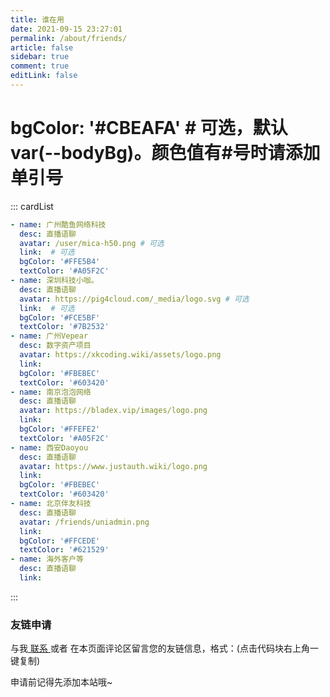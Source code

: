 ```yaml
---
title: 谁在用
date: 2021-09-15 23:27:01
permalink: /about/friends/
article: false
sidebar: true
comment: true
editLink: false
---
```


<!--
普通卡片列表容器，可用于友情链接、项目推荐、古诗词展示等。
cardList 后面可跟随一个数字表示每行最多显示多少个，选值范围1~4，默认3。在小屏时会根据屏幕宽度减少每行显示数量。
-->
# bgColor: '#CBEAFA' # 可选，默认var(--bodyBg)。颜色值有#号时请添加单引号
::: cardList
```yaml
- name: 广州酷鱼网络科技
  desc: 直播语聊
  avatar: /user/mica-h50.png # 可选
  link:  # 可选
  bgColor: '#FFE5B4'
  textColor: '#A05F2C'
- name: 深圳科技小咖。
  desc: 直播语聊
  avatar: https://pig4cloud.com/_media/logo.svg # 可选
  link:  # 可选
  bgColor: '#FCE5BF'
  textColor: '#7B2532'
- name: 广州Vepear
  desc: 数字资产项目
  avatar: https://xkcoding.wiki/assets/logo.png
  link: 
  bgColor: '#FBEBEC'
  textColor: '#603420'
- name: 南京泡泡网络
  desc: 直播语聊
  avatar: https://bladex.vip/images/logo.png
  link: 
  bgColor: '#FFEFE2'
  textColor: '#A05F2C'
- name: 西安Daoyou
  desc: 直播语聊
  avatar: https://www.justauth.wiki/logo.png
  link: 
  bgColor: '#FBEBEC'
  textColor: '#603420'
- name: 北京伴友科技
  desc: 直播语聊
  avatar: /friends/uniadmin.png
  link: 
  bgColor: '#FFCEDE'
  textColor: '#621529'
- name: 海外客户等
  desc: 直播语聊
  link:
```
:::


### 友链申请

与我[ 联系 ](/about/me/#联系)或者 在本页面评论区留言您的友链信息，格式：(点击代码块右上角一键复制)



申请前记得先添加本站哦~
